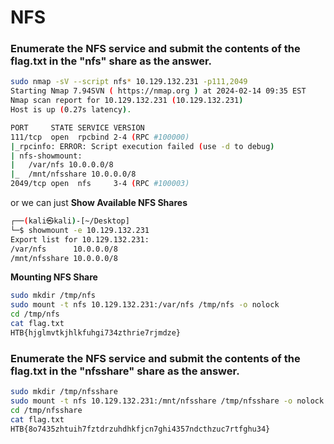 # NFS

### Enumerate the NFS service and submit the contents of the flag.txt in the "nfs" share as the answer.

```bash
sudo nmap -sV --script nfs* 10.129.132.231 -p111,2049
Starting Nmap 7.94SVN ( https://nmap.org ) at 2024-02-14 09:35 EST
Nmap scan report for 10.129.132.231 (10.129.132.231)
Host is up (0.27s latency).

PORT     STATE SERVICE VERSION
111/tcp  open  rpcbind 2-4 (RPC #100000)
|_rpcinfo: ERROR: Script execution failed (use -d to debug)
| nfs-showmount: 
|   /var/nfs 10.0.0.0/8
|_  /mnt/nfsshare 10.0.0.0/8
2049/tcp open  nfs     3-4 (RPC #100003)
```

or we can just **Show Available NFS Shares**

```bash
┌──(kali㉿kali)-[~/Desktop]
└─$ showmount -e 10.129.132.231
Export list for 10.129.132.231:
/var/nfs      10.0.0.0/8
/mnt/nfsshare 10.0.0.0/8
```

**Mounting NFS Share**

```bash
sudo mkdir /tmp/nfs
sudo mount -t nfs 10.129.132.231:/var/nfs /tmp/nfs -o nolock
cd /tmp/nfs
cat flag.txt
HTB{hjglmvtkjhlkfuhgi734zthrie7rjmdze}
```

### Enumerate the NFS service and submit the contents of the flag.txt in the "nfsshare" share as the answer.

```bash
sudo mkdir /tmp/nfsshare
sudo mount -t nfs 10.129.132.231:/mnt/nfsshare /tmp/nfsshare -o nolock
cd /tmp/nfsshare
cat flag.txt
HTB{8o7435zhtuih7fztdrzuhdhkfjcn7ghi4357ndcthzuc7rtfghu34}
```
